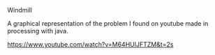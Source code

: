 Windmill

A graphical representation of the problem I found on youtube made in processing with java.

https://www.youtube.com/watch?v=M64HUIJFTZM&t=2s
